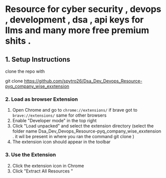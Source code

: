 # Resource for cyber security , devops , development ,  dsa , api keys for llms  and many more free premium shits . 



## 1. Setup Instructions


clone the repo with 

git clone https://github.com/spytro26/Dsa_Dev_Devops_Resource-pyq_company_wise_exxtension


### 2. Load as browser  Extension

1. Open Chrome and go to `chrome://extensions/` if brave got to `brave://extensions/` same for other browsers
2. Enable "Developer mode" in the top right
3. Click "Load unpacked" and select the extension directory (select the folder name Dsa_Dev_Devops_Resource-pyq_company_wise_exxtension . it wil be present in where you ran  the command git clone   )
4. The extension icon should appear in the toolbar

### 3. Use the Extension


2. Click the extension icon in Chrome
3. Click "Extract All Resources " 







